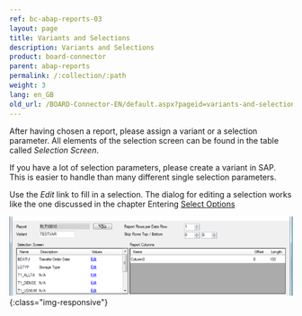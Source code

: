 ```yaml
---
ref: bc-abap-reports-03
layout: page
title: Variants and Selections
description: Variants and Selections
product: board-connector
parent: abap-reports
permalink: /:collection/:path
weight: 3
lang: en_GB
old_url: /BOARD-Connector-EN/default.aspx?pageid=variants-and-selections
---
```


After having chosen a report, please assign a variant or a selection parameter. All elements of the selection screen can be found in the table called *Selection Screen*.

If you have a lot of selection parameters, please create a variant in SAP. This is easier to handle than many different single selection parameters.

Use the *Edit* link to fill in a selection. The dialog for editing a selection works like the one discussed in the chapter Entering [Select Options](../sap-queries/select-options-entering)

![Report-Variants](/img/content/Report-Variants.png){:class="img-responsive"}

